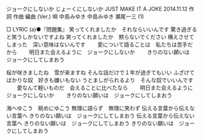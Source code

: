 ジョークにしないか
じょーくにしないか
JUST MAKE IT A JOKE
2014.11.12
作詞  作曲  編曲 (Ver.)   唄
中島みゆき   中島みゆき   瀬尾一三 (1)
 
□ LYRIC (a)●『問題集』
笑ってくれましたか　それならいいんです
驚き過ぎると笑うしかないですよね
笑ってくれましたか　黙らないでください
構えさせてしまった　深い意味はないんです
　　愛について語ることは　私たちは苦手だから
　　明日また会えるように　ジョークにしないか
　　きりのない願いは　ジョークにしてしまおう

桜が咲きましたね　雪が来ますね
そんな話だけで１年が過ぎてもいい
ふざけてばかりな奴　好きも嫌いもない
うとましがられるより　そんな奴でいいんです
　　愛なんて軽いものだ　会えることに比べたなら
　　明日また会えるように　ジョークにしないか
　　きりのない願いは　ジョークにしてしまおう

海へゆこう　眺めにゆこう
無理に語らず　無理に笑わず
伝える言葉から伝えない言葉へ
きりのない願いは　ジョークにしてしまおう
伝える言葉から伝えない言葉へ
きりのない願いは　ジョークにしてしまおう
きりのない願いは　ジョークにしてしまおう